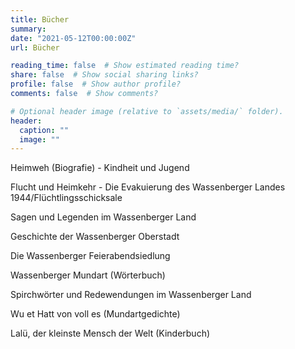 ```yaml
---
title: Bücher
summary: 
date: "2021-05-12T00:00:00Z"
url: Bücher

reading_time: false  # Show estimated reading time?
share: false  # Show social sharing links?
profile: false  # Show author profile?
comments: false  # Show comments?

# Optional header image (relative to `assets/media/` folder).
header:
  caption: ""
  image: ""
---
```


Heimweh (Biografie) - Kindheit und Jugend

Flucht und Heimkehr - Die Evakuierung des Wassenberger Landes 1944/Flüchtlingsschicksale

Sagen und Legenden im Wassenberger Land

Geschichte der Wassenberger Oberstadt

Die Wassenberger Feierabendsiedlung

Wassenberger Mundart (Wörterbuch)

Spirchwörter und Redewendungen im Wassenberger Land

Wu et Hatt von voll es (Mundartgedichte)

Lalü, der kleinste Mensch der Welt (Kinderbuch)